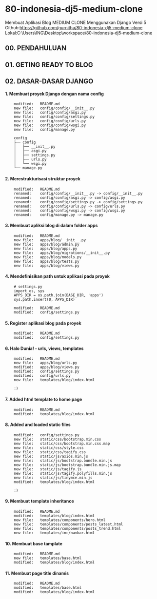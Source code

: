 # 80-indonesia-dj5-medium-clone
Membuat Aplikasi Blog MEDIUM CLONE Menggunakan Django Versi 5
Github:https://github.com/gurnitha/80-indonesia-dj5-medium-clone
Lokal:C:\Users\ING\Desktop\workspace\80-indonesia-dj5-medium-clone


## 00. PENDAHULUAN

## 01. GETING READY TO BLOG

## 02. DASAR-DASAR DJANGO

#### 1. Membuat proyek Django dengan nama config

        modified:   README.md
        new file:   config/config/__init__.py
        new file:   config/config/asgi.py
        new file:   config/config/settings.py
        new file:   config/config/urls.py
        new file:   config/config/wsgi.py
        new file:   config/manage.py

        config
        ├── config
        │   ├── __init__.py
        │   ├── asgi.py
        │   ├── settings.py
        │   ├── urls.py
        │   └── wsgi.py
        └── manage.py

#### 2. Merestrukturisasi struktur proyek

        modified:   README.md
        renamed:    config/config/__init__.py -> config/__init__.py
        renamed:    config/config/asgi.py -> config/asgi.py
        renamed:    config/config/settings.py -> config/settings.py
        renamed:    config/config/urls.py -> config/urls.py
        renamed:    config/config/wsgi.py -> config/wsgi.py
        renamed:    config/manage.py -> manage.py

#### 3. Membuat apliksi blog di dalam folder apps

        modified:   README.md
        new file:   apps/blog/__init__.py
        new file:   apps/blog/admin.py
        new file:   apps/blog/apps.py
        new file:   apps/blog/migrations/__init__.py
        new file:   apps/blog/models.py
        new file:   apps/blog/tests.py
        new file:   apps/blog/views.py

#### 4. Mendefinisikan path untuk aplikasi pada proyek

        # settings.py
        import os, sys
        APPS_DIR = os.path.join(BASE_DIR, 'apps')
        sys.path.insert(0, APPS_DIR)

        modified:   README.md
        modified:   config/settings.py

#### 5. Register aplikasi blog pada proyek

        modified:   README.md
        modified:   config/settings.py

#### 6. Halo Dunia! - urls, views, templates

        modified:   README.md
        new file:   apps/blog/urls.py
        modified:   apps/blog/views.py
        modified:   config/settings.py
        modified:   config/urls.py
        new file:   templates/blog/index.html

        :)

#### 7. Added html template to home page

        modified:   README.md
        modified:   templates/blog/index.html

#### 8. Added and loaded static files

        modified:   config/settings.py
        new file:   static/css/bootstrap.min.css
        new file:   static/css/bootstrap.min.css.map
        new file:   static/css/style.css
        new file:   static/css/tagify.css
        new file:   static/js/axios.min.js
        new file:   static/js/bootstrap.bundle.min.js
        new file:   static/js/bootstrap.bundle.min.js.map
        new file:   static/js/tagify.js
        new file:   static/js/tagify.polyfills.min.js
        new file:   static/js/tinymce.min.js
        modified:   templates/blog/index.html

        :)

#### 9. Membuat template inheritance

        modified:   README.md
        modified:   templates/blog/index.html
        new file:   templates/components/hero.html
        new file:   templates/components/posts_latest.html
        new file:   templates/components/posts_trend.html
        new file:   templates/inc/navbar.html

#### 10. Membuat base tamplate

        modified:   README.md
        new file:   templates/base.html
        modified:   templates/blog/index.html

#### 11. Membuat page title dinamis

        modified:   README.md
        modified:   templates/base.html
        modified:   templates/blog/index.html